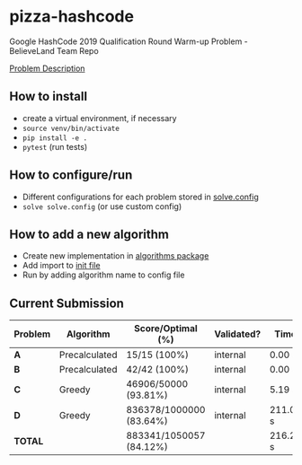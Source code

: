 # pizza-hashcode
Google HashCode 2019 Qualification Round Warm-up Problem - BelieveLand Team Repo

[Problem Description](problem_description.pdf)

## How to install

* create a virtual environment, if necessary
* `source venv/bin/activate`
* `pip install -e .`
* `pytest` (run tests)

## How to configure/run

* Different configurations for each problem stored in [solve.config](solve.config)
* `solve solve.config` (or use custom config)

## How to add a new algorithm

* Create new implementation in [algorithms package](src/pizza_hashcode/algorithms)
* Add import to [init file](src/pizza_hashcode/algorithms/__init__.py)
* Run by adding algorithm name to config file

## Current Submission

| Problem | Algorithm | Score/Optimal (%) |  Validated? | Time |
|---|---|---|---|---|
| **A** | Precalculated | 15/15 (100%) | internal | 0.00 s |
| **B** | Precalculated | 42/42 (100%) | internal | 0.00 s |
| **C** | Greedy | 46906/50000 (93.81%) | internal | 5.19 s |
| **D** | Greedy | 836378/1000000 (83.64%) | internal | 211.03 s |
| **TOTAL** | | 883341/1050057 (84.12%) | | 216.22 s |
